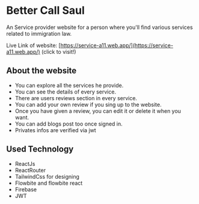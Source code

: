 # Better Call Saul

An Service provider website for a person where you'll find various services related to immigration law.

Live Link of website: [https://service-a11.web.app/](https://service-a11.web.app/) (click to visit!)

## About the website

- You can explore all the services he provide.
- You can see the details of every service.
- There are users reviews section in every service.
- You can add your own review if you sing up to the website.
- Once you have given a review, you can edit it or delete it when you want.
- You can add blogs post too once signed in.
- Privates infos are verified via jwt

## Used Technology

- ReactJs
- ReactRouter
- TailwindCss for designing
- Flowbite and flowbite react
- Firebase
- JWT